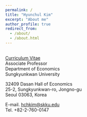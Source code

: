 ```yaml
---
permalink: /
title: "Hyunchul Kim"
excerpt: "About me"
author_profile: true
redirect_from: 
  - /about/
  - /about.html
---
```


<tr></tr>
<br>
<a href="/files/cv-kim.pdf">Curriculum Vitae</a>

<br>
Associate Professor<br/>
Department of Economics<br/>
Sungkyunkwan University<br/>

32409 Dasan Hall of Economics<br/>
25-2, Sungkyunkwan-ro, Jongno-gu<br/>
Seoul 03063, Korea<br/>
 
E-mail. hchkim@skku.edu<br/>
Tel. +82-2-760-0147<br/>
